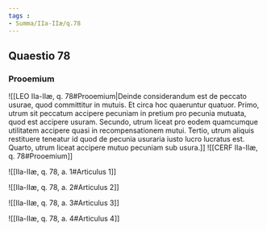 ```yaml
---
tags : 
- Summa/IIa-IIæ/q.78
---
```


## Quaestio 78

### Prooemium

![[LEO IIa-IIæ, q. 78#Prooemium|Deinde considerandum est de peccato usurae, quod committitur in mutuis. Et circa hoc quaeruntur quatuor. Primo, utrum sit peccatum accipere pecuniam in pretium pro pecunia mutuata, quod est accipere usuram. Secundo, utrum liceat pro eodem quamcumque utilitatem accipere quasi in recompensationem mutui. Tertio, utrum aliquis restituere teneatur id quod de pecunia usuraria iusto lucro lucratus est. Quarto, utrum liceat accipere mutuo pecuniam sub usura.]]
![[CERF IIa-IIæ, q. 78#Prooemium]]

![[IIa-IIæ, q. 78, a. 1#Articulus 1]]

![[IIa-IIæ, q. 78, a. 2#Articulus 2]]

![[IIa-IIæ, q. 78, a. 3#Articulus 3]]

![[IIa-IIæ, q. 78, a. 4#Articulus 4]]

